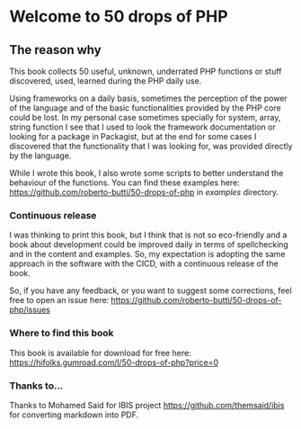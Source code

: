 # Welcome to 50 drops of PHP

## The reason why
This book collects 50 useful, unknown, underrated PHP functions or stuff discovered, used, learned during the PHP daily use.

Using frameworks on a daily basis, sometimes the perception of the power of the language and of the basic functionalities provided by the PHP core could be lost. In my personal case sometimes specially for system, array, string function I see that I used to look the framework documentation or looking for a package in Packagist, but at the end for some cases I discovered that the functionality that I was looking for, was provided directly by the language.

While I wrote this book, I also wrote some scripts to better understand the behaviour of the functions. You can find these examples here: https://github.com/roberto-butti/50-drops-of-php in *examples* directory.

### Continuous release

I was thinking to print this book, but I think that is not so eco-friendly and a book about development could be improved daily in terms of spellchecking and in the content and examples. So, my expectation is adopting the same approach in the software with the CICD, with a continuous release of the book.

So, if you have any feedback, or you want to suggest some corrections, feel free to open an issue here: https://github.com/roberto-butti/50-drops-of-php/issues

### Where to find this book

This book is available for download for free here: https://hifolks.gumroad.com/l/50-drops-of-php?price=0

### Thanks to...

Thanks to Mohamed Said for IBIS project https://github.com/themsaid/ibis for converting markdown into PDF.



